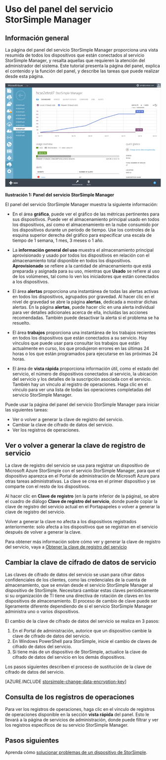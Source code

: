 <properties 
   pageTitle="Uso del panel del servicio StorSimple Manager | Microsoft Azure"
   description="Describe el panel del servicio y explica cómo se usa para supervisar el estado de la solución de StorSimple."
   services="storsimple"
   documentationCenter=""
   authors="SharS"
   manager="carolz"
   editor="" />
<tags 
   ms.service="storsimple"
   ms.devlang="na"
   ms.topic="article"
   ms.tgt_pltfrm="na"
   ms.workload="na"
   ms.date="06/25/2015"
   ms.author="v-sharos" />

# Uso del panel del servicio StorSimple Manager

## Información general

La página del panel del servicio StorSimple Manager proporciona una vista resumida de todos los dispositivos que están conectados al servicio StorSimple Manager, y resalta aquellas que requieren la atención del administrador del sistema. Este tutorial presenta la página del panel, explica el contenido y la función del panel, y describe las tareas que puede realizar desde esta página.

![Panel del servicio](./media/storsimple-service-dashboard/HCS_ServiceDashboard.png)

**Ilustración 1: Panel del servicio StorSimple Manager**

El panel del servicio StorSimple Manager muestra la siguiente información:

- En el área **gráfica**, puede ver el gráfico de las métricas pertinentes para sus dispositivos. Puede ver el almacenamiento principal usado en todos los dispositivos, así como el almacenamiento en la nube consumido por los dispositivos durante un período de tiempo. Use los controles de la esquina superior derecha del gráfico para especificar una escala de tiempo de 1 semana, 1 mes, 3 meses o 1 año.

- La **información general del uso** muestra el almacenamiento principal aprovisionado y usado por todos los dispositivos en relación con el almacenamiento total disponible en todos los dispositivos. **Aprovisionado** se refiere a la cantidad de almacenamiento que está preparada y asignada para su uso, mientras que **Usado** se refiere al uso de los volúmenes, tal como lo ven los iniciadores que están conectados a los dispositivos.

- El área **alertas** proporciona una instantánea de todas las alertas activas en todos los dispositivos, agrupados por gravedad. Al hacer clic en el nivel de gravedad se abre la página **alertas**, dedicada a mostrar dichas alertas. En la página **alertas**, puede hacer clic en una alerta individual para ver detalles adicionales acerca de ella, incluidas las acciones recomendadas. También puede desactivar la alerta si el problema se ha resuelto.

- El área **trabajos** proporciona una instantánea de los trabajos recientes en todos los dispositivos que están conectados a su servicio. Hay vínculos que puede usar para consultar los trabajos que están actualmente en curso, los que produjeron errores en las últimas 24 horas o los que están programados para ejecutarse en las próximas 24 horas.

- El área de **vista rápida** proporciona información útil, como el estado del servicio, el número de dispositivos conectados al servicio, la ubicación del servicio y los detalles de la suscripción asociada con el servicio. También hay un vínculo al registro de operaciones. Haga clic en el vínculo para ver una lista de todas las operaciones completadas del servicio StorSimple Manager.

Puede usar la página del panel del servicio StorSimple Manager para iniciar las siguientes tareas:

- Ver o volver a generar la clave de registro del servicio.
- Cambiar la clave de cifrado de datos del servicio.
- Ver los registros de operaciones.

## Ver o volver a generar la clave de registro de servicio

La clave de registro del servicio se usa para registrar un dispositivo de Microsoft Azure StorSimple con el servicio StorSimple Manager, para que el dispositivo aparezca en el Portal de administración de Microsoft Azure para otras tareas administrativas. La clave se crea en el primer dispositivo y se comparte con el resto de los dispositivos.

Al hacer clic en **Clave de registro** (en la parte inferior de la página), se abre el cuadro de diálogo **Clave de registro del servicio**, donde puede copiar la clave de registro del servicio actual en el Portapapeles o volver a generar la clave de registro del servicio.

Volver a generar la clave no afecta a los dispositivos registrados anteriormente: solo afecta a los dispositivos que se registran en el servicio después de volver a generar la clave.

Para obtener más información sobre cómo ver y generar la clave de registro del servicio, vaya a [Obtener la clave de registro del servicio](storsimple-manage-service.md#get-the-service-registration-key)

## Cambiar la clave de cifrado de datos de servicio

Las claves de cifrado de datos del servicio se usan para cifrar datos confidenciales de los clientes, como las credenciales de la cuenta de almacenamiento, que se envían desde el servicio StorSimple Manager al dispositivo de StorSimple. Necesitará cambiar estas claves periódicamente si su organización de TI tiene una directiva de rotación de claves en los dispositivos de almacenamiento. El proceso de cambio de clave puede ser ligeramente diferente dependiendo de si el servicio StorSimple Manager administra uno o varios dispositivos.

El cambio de la clave de cifrado de datos del servicio se realiza en 3 pasos:

1. En el Portal de administración, autorice que un dispositivo cambie la clave de cifrado de datos del servicio.
2. En Windows PowerShell para StorSimple, inicie el cambio de claves de cifrado de datos del servicio.
3. Si tiene más de un dispositivo de StorSimple, actualice la clave de cifrado de datos del servicio en los demás dispositivos.

Los pasos siguientes describen el proceso de sustitución de la clave de cifrado de datos del servicio.

[AZURE.INCLUDE [storsimple-change-data-encryption-key](../../includes/storsimple-change-data-encryption-key.md)]


## Consulta de los registros de operaciones

Para ver los registros de operaciones, haga clic en el vínculo de registros de operaciones disponible en la sección **vista rápida** del panel. Esto le llevará a la página de servicios de administración, donde puede filtrar y ver los registros específicos de su servicio StorSimple Manager.

## Pasos siguientes

Aprenda cómo [solucionar problemas de un dispositivo de StorSimple](storsimple-troubleshoot-operational-device.md).

<!---HONumber=July15_HO1-->